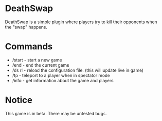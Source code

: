 # DeathSwap
DeathSwap is a simple plugin where players try to kill their opponents when the "swap" happens.

# Commands
- /start - start a new game
- /end - end the current game
- /ds rl - reload the configuration file. (this will update live in game)
- /tp <player> - teleport to a player when in spectator mode
- /info - get information about the game and players

# Notice
This game is in beta. There may be untested bugs.
